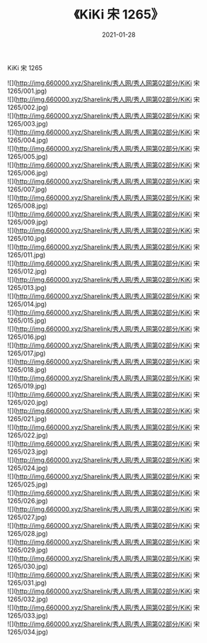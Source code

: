 ﻿---
layout: post
title:  《KiKi 宋 1265》
date:   2021-01-28
img: http://img.660000.xyz/Sharelink/秀人网/秀人网第02部分/KiKi 宋 1265/000.jpg
categories: [美女, 清纯, 唯美]
---

KiKi 宋 1265

  ![](http://img.660000.xyz/Sharelink/秀人网/秀人网第02部分/KiKi 宋 1265/001.jpg) <br> ![](http://img.660000.xyz/Sharelink/秀人网/秀人网第02部分/KiKi 宋 1265/002.jpg) <br> ![](http://img.660000.xyz/Sharelink/秀人网/秀人网第02部分/KiKi 宋 1265/003.jpg) <br> ![](http://img.660000.xyz/Sharelink/秀人网/秀人网第02部分/KiKi 宋 1265/004.jpg) <br> ![](http://img.660000.xyz/Sharelink/秀人网/秀人网第02部分/KiKi 宋 1265/005.jpg) <br> ![](http://img.660000.xyz/Sharelink/秀人网/秀人网第02部分/KiKi 宋 1265/006.jpg) <br> ![](http://img.660000.xyz/Sharelink/秀人网/秀人网第02部分/KiKi 宋 1265/007.jpg) <br> ![](http://img.660000.xyz/Sharelink/秀人网/秀人网第02部分/KiKi 宋 1265/008.jpg) <br> ![](http://img.660000.xyz/Sharelink/秀人网/秀人网第02部分/KiKi 宋 1265/009.jpg) <br> ![](http://img.660000.xyz/Sharelink/秀人网/秀人网第02部分/KiKi 宋 1265/010.jpg) <br> ![](http://img.660000.xyz/Sharelink/秀人网/秀人网第02部分/KiKi 宋 1265/011.jpg) <br> ![](http://img.660000.xyz/Sharelink/秀人网/秀人网第02部分/KiKi 宋 1265/012.jpg) <br> ![](http://img.660000.xyz/Sharelink/秀人网/秀人网第02部分/KiKi 宋 1265/013.jpg) <br> ![](http://img.660000.xyz/Sharelink/秀人网/秀人网第02部分/KiKi 宋 1265/014.jpg) <br> ![](http://img.660000.xyz/Sharelink/秀人网/秀人网第02部分/KiKi 宋 1265/015.jpg) <br> ![](http://img.660000.xyz/Sharelink/秀人网/秀人网第02部分/KiKi 宋 1265/016.jpg) <br> ![](http://img.660000.xyz/Sharelink/秀人网/秀人网第02部分/KiKi 宋 1265/017.jpg) <br> ![](http://img.660000.xyz/Sharelink/秀人网/秀人网第02部分/KiKi 宋 1265/018.jpg) <br> ![](http://img.660000.xyz/Sharelink/秀人网/秀人网第02部分/KiKi 宋 1265/019.jpg) <br> ![](http://img.660000.xyz/Sharelink/秀人网/秀人网第02部分/KiKi 宋 1265/020.jpg) <br> ![](http://img.660000.xyz/Sharelink/秀人网/秀人网第02部分/KiKi 宋 1265/021.jpg) <br> ![](http://img.660000.xyz/Sharelink/秀人网/秀人网第02部分/KiKi 宋 1265/022.jpg) <br> ![](http://img.660000.xyz/Sharelink/秀人网/秀人网第02部分/KiKi 宋 1265/023.jpg) <br> ![](http://img.660000.xyz/Sharelink/秀人网/秀人网第02部分/KiKi 宋 1265/024.jpg) <br> ![](http://img.660000.xyz/Sharelink/秀人网/秀人网第02部分/KiKi 宋 1265/025.jpg) <br> ![](http://img.660000.xyz/Sharelink/秀人网/秀人网第02部分/KiKi 宋 1265/026.jpg) <br> ![](http://img.660000.xyz/Sharelink/秀人网/秀人网第02部分/KiKi 宋 1265/027.jpg) <br> ![](http://img.660000.xyz/Sharelink/秀人网/秀人网第02部分/KiKi 宋 1265/028.jpg) <br> ![](http://img.660000.xyz/Sharelink/秀人网/秀人网第02部分/KiKi 宋 1265/029.jpg) <br> ![](http://img.660000.xyz/Sharelink/秀人网/秀人网第02部分/KiKi 宋 1265/030.jpg) <br> ![](http://img.660000.xyz/Sharelink/秀人网/秀人网第02部分/KiKi 宋 1265/031.jpg) <br> ![](http://img.660000.xyz/Sharelink/秀人网/秀人网第02部分/KiKi 宋 1265/032.jpg) <br> ![](http://img.660000.xyz/Sharelink/秀人网/秀人网第02部分/KiKi 宋 1265/033.jpg) <br> ![](http://img.660000.xyz/Sharelink/秀人网/秀人网第02部分/KiKi 宋 1265/034.jpg) <br>
